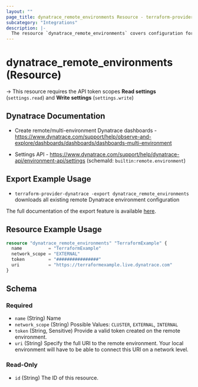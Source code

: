 ```yaml
---
layout: ""
page_title: dynatrace_remote_environments Resource - terraform-provider-dynatrace"
subcategory: "Integrations"
description: |-
  The resource `dynatrace_remote_environments` covers configuration for remote Dynatrace environments
---
```


# dynatrace_remote_environments (Resource)

-> This resource requires the API token scopes **Read settings** (`settings.read`) and **Write settings** (`settings.write`)

## Dynatrace Documentation

- Create remote/multi-environment Dynatrace dashboards - https://www.dynatrace.com/support/help/observe-and-explore/dashboards/dashboards/dashboards-multi-environment

- Settings API - https://www.dynatrace.com/support/help/dynatrace-api/environment-api/settings (schemaId: `builtin:remote.environment`)

## Export Example Usage

- `terraform-provider-dynatrace -export dynatrace_remote_environments` downloads all existing remote Dynatrace environment configuration

The full documentation of the export feature is available [here](https://registry.terraform.io/providers/dynatrace-oss/dynatrace/latest/docs/guides/export-v2).

## Resource Example Usage

```terraform
resource "dynatrace_remote_environments" "TerraformExample" {
  name          = "TerraformExample"
  network_scope = "EXTERNAL"
  token         = "################"
  uri           = "https://terraformexample.live.dynatrace.com"
}
```

<!-- schema generated by tfplugindocs -->
## Schema

### Required

- `name` (String) Name
- `network_scope` (String) Possible Values: `CLUSTER`, `EXTERNAL`, `INTERNAL`
- `token` (String, Sensitive) Provide a valid token created on the remote environment.
- `uri` (String) Specify the full URI to the remote environment. Your local environment will have to be able to connect this URI on a network level.

### Read-Only

- `id` (String) The ID of this resource.
 